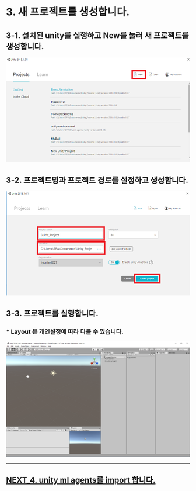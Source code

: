 # 3. 새 프로젝트를 생성합니다.

## 3-1. 설치된 unity를 실행하고 New를 눌러 새 프로젝트를 생성합니다.

![Alt text](/unity_ml_agents_guide/3.create_new_project/1.create_new_project.png)

## 3-2. 프로젝트명과 프로젝트 경로를 설정하고 생성합니다.

![Alt text](/unity_ml_agents_guide/3.create_new_project/2.set_project_name_and_loaction.png)

## 3-3. 프로젝트를 실행합니다.
### * Layout 은 개인설정에 따라 다를 수 있습니다.

![Alt text](/unity_ml_agents_guide/3.create_new_project/3.complete.png)
- - -

## [NEXT_4. unity ml agents를 import 합니다.](https://github.com/hyunho1027/Unity_ML_Agents_Guide/tree/master/unity_ml_agents_guide/4.import_ml_agents)

